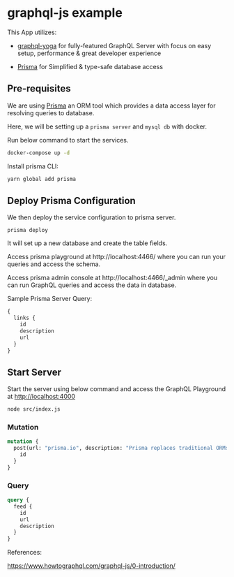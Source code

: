 # graphql-js example

This App utilizes:

- [graphql-yoga](https://github.com/prisma-labs/graphql-yoga) for fully-featured GraphQL Server with focus on easy setup, performance & great developer experience

- [Prisma](https://www.prisma.io/) for Simplified & type-safe database access


## Pre-requisites

We are using [Prisma](https://www.prisma.io/) an ORM tool which provides a data access layer for resolving queries to database.

Here, we will be setting up a ``prisma server`` and ``mysql db`` with docker.

Run below command to start the services.

```bash
docker-compose up -d
```

Install prisma CLI:

```bash
yarn global add prisma
```

## Deploy Prisma Configuration

We then deploy the service configuration to prisma server.

```
prisma deploy
```

It will set up a new database and create the table fields.

Access prisma playground at http://localhost:4466/ where you can run your queries and access the schema.

Access prisma admin console at http://localhost:4466/_admin where you can run GraphQL queries and access the data in database.

Sample Prisma Server Query:

```graphql
{
  links {
    id
    description
    url
  }
}
```

## Start Server

Start the server using below command and access the GraphQL Playground at <http://localhost:4000>

```bash
node src/index.js
```

### Mutation

```graphql
mutation {
  post(url: "prisma.io", description: "Prisma replaces traditional ORMs"){
    id
  }
}
```

### Query

```graphql
query {
  feed {
    id
    url
    description
  }
}
```

References:

<https://www.howtographql.com/graphql-js/0-introduction/>